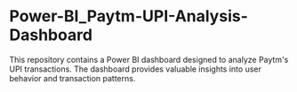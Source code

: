 # Power-BI_Paytm-UPI-Analysis-Dashboard
This repository contains a Power BI dashboard designed to analyze Paytm's UPI transactions. The dashboard provides valuable insights into user behavior and transaction patterns.
